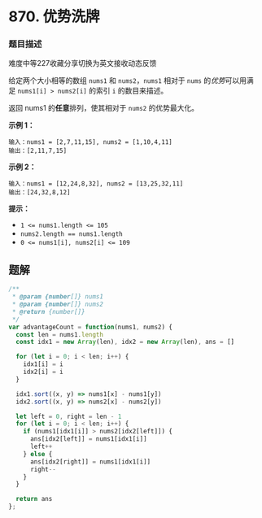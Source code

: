# **870. 优势洗牌**

### 题目描述

难度中等227收藏分享切换为英文接收动态反馈

给定两个大小相等的数组 `nums1` 和 `nums2`，`nums1` 相对于 `nums` 的*优势*可以用满足 `nums1[i] > nums2[i]` 的索引 `i` 的数目来描述。

返回 nums1 的**任意**排列，使其相对于 `nums2` 的优势最大化。

**示例 1：**

```
输入：nums1 = [2,7,11,15], nums2 = [1,10,4,11]
输出：[2,11,7,15]

```

**示例 2：**

```
输入：nums1 = [12,24,8,32], nums2 = [13,25,32,11]
输出：[24,32,8,12]

```

**提示：**

- `1 <= nums1.length <= 105`
- `nums2.length == nums1.length`
- `0 <= nums1[i], nums2[i] <= 109`

## 题解

```jsx
/**
 * @param {number[]} nums1
 * @param {number[]} nums2
 * @return {number[]}
 */
var advantageCount = function(nums1, nums2) {
  const len = nums1.length
  const idx1 = new Array(len), idx2 = new Array(len), ans = []

  for (let i = 0; i < len; i++) {
    idx1[i] = i
    idx2[i] = i
  }

  idx1.sort((x, y) => nums1[x] - nums1[y])
  idx2.sort((x, y) => nums2[x] - nums2[y])

  let left = 0, right = len - 1
  for (let i = 0; i < len; i++) { 
    if (nums1[idx1[i]] > nums2[idx2[left]]) {
      ans[idx2[left]] = nums1[idx1[i]]
      left++
    } else {
      ans[idx2[right]] = nums1[idx1[i]]
      right--
    }
  }

  return ans
};
```